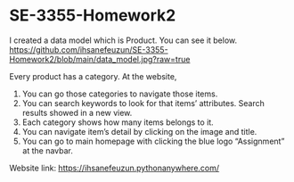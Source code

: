 # SE-3355-Homework2
I created a data model which is Product. You can see it below.
https://github.com/ihsanefeuzun/SE-3355-Homework2/blob/main/data_model.jpg?raw=true
 
Every product has a category.
 At the website, 
1.	You can go those categories to navigate those items.
2.	You can search keywords to look for that items’ attributes. Search results showed in a new view.
3.	Each category shows how many items belongs to it. 
4.	You can navigate item’s detail by clicking on the image and title.
5.	You can go to main homepage with clicking the blue logo “Assignment” at the navbar.

Website link: https://ihsanefeuzun.pythonanywhere.com/ 

